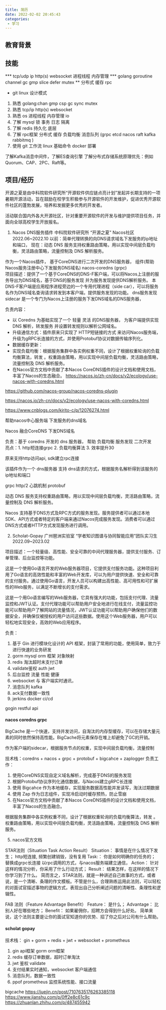 ```yaml
---
title: 简历
date: 2022-02-02 20:45:43
categories: 
 - 学习
---
```


## 教育背景

## 技能
*** tcp/udp ip http(s) websocket 进程线程 内存管理 
*** golang goroutine channel gc gmp slice defer mutex 
** 分布式 缓存 rpc 
* git linux 设计模式


1. 熟悉 golang:chan gmp csp gc sync mutex 
2. 熟悉 tcp/ip http(s) websocket 
3. 熟悉 os 进程线程 内存管理 io 
4. 了解 mysql 锁 事务 日志 隔离
5. 了解 redis 持久化 底层 
6. 了解 rpc框架 分布式 缓存 负载均衡 消息队列 (grpc etcd nacos raft kafka rabbitmq )
7. 使用 git 工作流 linux 基础命令 docker 部署

了解Kafka消息中间件，了解ES查询引擎
了解分布式存储系统原理优先：例如Quorum、CAP、2PC、Raft等。



## 项目/经历

开源之夏是由中科院软件研究所“开源软件供应链点亮计划”发起并长期支持的一项暑期开源活动，旨在鼓励在校学生积极参与开源软件的开发维护，促进优秀开源软件社区的蓬勃发展，培养和发掘更多优秀的开发者。

活动联合国内外各大开源社区，针对重要开源软件的开发与维护提供项目任务，并面向全球高校学生开放报名。

1. Nacos DNS服务插件   中科院软件研究所 “开源之夏” Nacos社区 2022.06~2022.10
以前：简单代理转换的向DNS请求域名下发服务的ip地址和端口， 现在：动态 DNS 服务支持权重路由策略，用以实现中间层负载均衡，灵活路由策略，流量控制及 DNS 解析服务。 

作为一个Nacos插件， 基于CoreDNS进行二次开发的DNS服务器， 
组件(帮助Nacos服务注册中心下发服务DNS域名)
nacos-coredns (grpc)  
项目描述：提供了一个基于CoreDNS的DNS-F客户端，可以将Nacos上注册的服务导出为DNS域名，基于DNS的服务发现 并为服务发现提供DNS解析服务。 本DNS-F客户端是应用程序进程旁边的一个专用代理进程（side car），可以将服务名作为DNS域名查询请求转发到本客户端，提供服务发现的功能。
dns服务发现sidecar 
是一个专门为Nacos上注册的服务下发DNS域名的DNS服务器， 

负责内容：
- 以 Coredns 为基础实现了一个 轻量 灵活 的DNS服务器， 为客户端提供实现DNS 解析，转发服务  并设置转发规则以解析公网域名。
- 升级通信方式：插件原来只实现了 HTTP短链接的方式 来访问Nacos服务端，升级为gRPC长连接的方式，并使用Protobuf协议对数据传输序列化。
- 数据缓存更新：
- 实现负载均衡：根据服务集群中各实例权重不同，设计了根据权重轮询的负载均衡算法，转发 。权重路由策略，用以实现中间层负载均衡，灵活路由策略，流量控制及 DNS 解析服务。 
- 在Nacos官方文档中贡献了本Nacos CoreDNS插件的设计文档和使用文档，丰富了Nacos的生态融合。 https://nacos.io/zh-cn/docs/v2/ecology/use-nacos-with-coredns.html
<!-- - 升级版本： 将插件原来支持的CoreDNS v1.6.7, Nacos V 1.x 升级到 , 在插件编译中添加 go mod 使编译更吊 -->

https://github.com/nacos-group/nacos-coredns-plugin

https://nacos.io/zh-cn/docs/v2/ecology/use-nacos-with-coredns.html

https://www.cnblogs.com/kirito-c/p/12076274.html

帮助nacos中心服务端 下发服务的dns域名 

Nacos 融合CoreDNS 下发DNS域名

负责：基于 coredns 开发的 dns 服务器， 帮助 负载均衡 服务发现 二次开发  
亮点：1. http短连接grpc 2. 负载均衡算法 3. 效率提升30

原来支持http访问api, sdk建立rpc连接

该插件作为一个 dns服务器 支持 dns请求的方式，根据服务名解析得到该服务的ip地址和端口

grpc http/2 心跳机制 protobuf 

动态 DNS 服务支持权重路由策略，用以实现中间层负载均衡，灵活路由策略，流量控制及 DNS 解析服务。 

Nacos 支持基于DNS方式及RPC方式的服务发现。服务提供者可以通过本地SDK、API方式或者特定的客户端来通过Nacos完成服务发现。消费者可以通过DNS方式或者HTTP方式发现服务进行调用。

2. Scholat-Gopay 广州琶洲实验室 “学者知识图谱与协同智能应用”团队实习生  2022.09~2023.02

项目描述：一个轻量级、高性能、安全可靠的中间代理服务器，提供支付服务、订单管理、后台监控等功能。

这是一个使用Go语言开发的Web服务器项目，它提供支付服务功能。这种项目利用了Go语言的高效性能和丰富的Web开发库，可以为用户提供快速、安全和可靠的支付服务。通过使用Go语言，开发人员可以构建出高性能、高可用性和可扩展性的Web服务，以满足不断增长的支付需求。

这是一个用Go语言编写的Web服务器，它具有强大的功能，包括支付代理、流量监控和JWT认证。支付代理功能可以帮助用户安全地进行在线支付，流量监控功能可以帮助用户了解网站的流量情况，JWT认证功能可以帮助用户确保他们的数据安全，并确保仅被授权的用户访问这些数据。使用这个Web服务器，用户可以轻松地实现安全，高效的Web应用程序。


负责：
1. 基于 Gin 进行模块化设计的 API 框架，封装了常用的功能，使用简单，致力于进行快速的业务研发
2. gorm mysql orm 框架 对象映射  
3. redis 淘汰超时未支付订单
4. validate鉴权 auth  jwt  
3. 后台监控 流量 性能 健康  
5. websocket 与 客户端实时通讯， 
2. 消息队列  kafka
4. ack支付数据一致性 
5. jerkins docker ci/cd
 
gogin restful api

#### nacos coredns grpc

BigCache 是一个快速，支持并发访问，自淘汰的内存型缓存，可以在存储大量元素的同时依然保持高性能。BigCache将元素保存在堆上却避免了GC的开销。

作为客户端的sidecar，根据服务节点的权重，实现中间层负载均衡，流量控制

技术栈：coredns + nacos + grpc + protobuf + bigcahce + zaplogger
负责工作：
1. 使用CoreDNS实现自定义域名解析，完成基于DNS的服务发现  
2. 根据Protobuf协议序列化通信数据，与Nacos建立gRPC长连接 
3. 使用 Bigcahce 作为本地缓存，实现服务数据高性能并发读写，淘汰过期数据
4. 使用 Zap 作为日志组件，实现冷启动时缓存预热，防止雪崩
5. 在Nacos官方文档中贡献了本Nacos CoreDNS插件的设计文档和使用文档，丰富了Nacos的生态融合。

根据服务集群中各实例权重不同，设计了根据权重轮询的负载均衡算法，转发 。权重路由策略，用以实现中间层负载均衡，灵活路由策略，流量控制及 DNS 解析服务。

5. nacos官方文档 

STAR法则（Situation Task Action Result）
Situation： 事情是在什么情况下发生； http短连接, 频繁创建销毁，没有复用
Task:： 你是如何明确你的任务的；     替换成grpc长连接 以rpc调用的方式，与nacos服务端建立通信，
Action： 针对这样的情况分析，你采用了什么行动方式；
Result： 结果怎样，在这样的情况下你学习到了什么。
简而言之，STAR法则，就是一种讲述自己故事的方式，或者说，是一个清晰、条理的作文模板。不管是什么，合理熟练运用此法则，可以轻松的对面试官描述事物的逻辑方式，表现出自己分析阐述问题的清晰性、条理性和逻辑性。


FAB 法则（Feature Advantage Benefit）
Feature： 是什么；
Advantage： 比别人好在哪些地方；
Benefit： 如果雇佣你，招聘方会得到什么好处。
简单来说，这个法则主要是让你的面试官知道你的优势、招了你之后对公司有什么帮助。

#### scholat gopay

技术栈： gin + gorm + redis + jwt + websocket + prometheus

1. gin api框架 gorm orm框架
2. redis 缓存订单数据，超时订单淘汰
3. jwt 鉴权 validate
4. 支付结果实时通知，websocket 客户端通信
5. 消息队列，数据一致性
6. ppof prometheus 监控系统性能、接口流量


bigcache 
https://juejin.cn/post/7107635176263385118
https://www.jianshu.com/p/0ff2e8c61c9c
https://zhuanlan.zhihu.com/p/487455942

